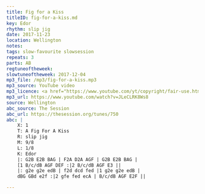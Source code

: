 ```yaml
---
title: Fig for a Kiss
titleID: fig-for-a-kiss.md
key: Edor
rhythm: slip jig
date: 2017-11-23
location: Wellington
notes:
tags: slow-favourite slowsession
repeats: 3
parts: AB
regtuneoftheweek:
slowtuneoftheweek: 2017-12-04
mp3_file: /mp3/fig-for-a-kiss.mp3
mp3_source: YouTube video
mp3_licence: <a href="https://www.youtube.com/yt/copyright/fair-use.html">YouTube Fair Use</a>
mp3_url: https://www.youtube.com/watch?v=JLeCLRK8Ws8
source: Wellington
abc_source: The Session
abc_url: https://thesession.org/tunes/750
abc: |
    X: 1
    T: A Fig For A Kiss
    R: slip jig
    M: 9/8
    L: 1/8
    K: Edor
    |: G2B E2B BAG | F2A D2A AGF | G2B E2B BAG |
    [1 B/c/dB AGF DEF :|2 B/c/dB AGF E3 ||
    |: g2e g2e edB | f2d dcd fed |1 g2e g2e edB |
    dBG GBd e2f :|2 gfe fed ecA | B/c/dB AGF E2F ||

---
```

